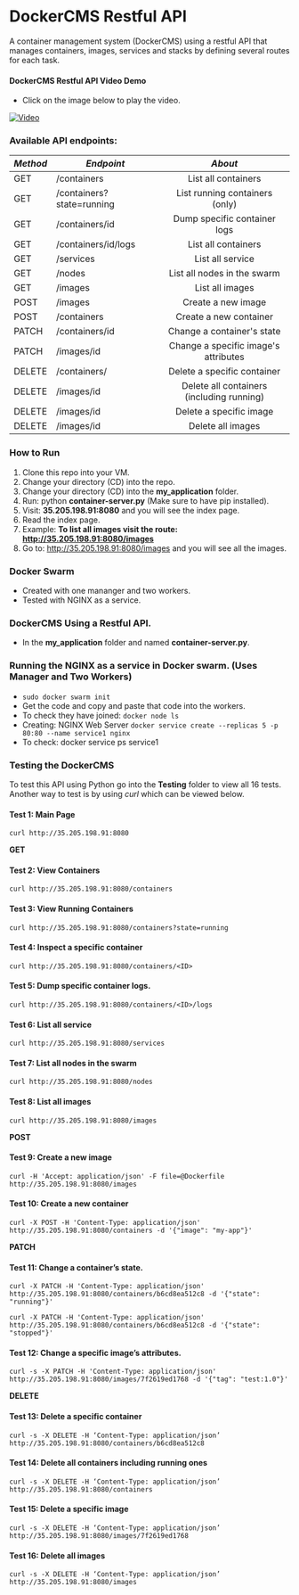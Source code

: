 # DockerCMS Restful API
A container management system (DockerCMS) using a restful API that manages containers, images, services and stacks by defining several routes for each task.

#### DockerCMS Restful API Video Demo

- Click on the image below to play the video.

[![Video](http://img.youtube.com/vi/5am1bRk3_lU/0.jpg)](https://youtu.be/5am1bRk3_lU)

### Available API endpoints:

| *Method*       | *Endpoint*      | *About*      |
| -------------  | ------------- |:-------------:|
| GET| /containers | List all containers |
| GET| /containers?state=running  | List running containers (only)  |
| GET| /containers/id  | Dump specific container logs |
| GET| /containers/id/logs | List all containers |
| GET| /services  | List all service  |
| GET| /nodes  | List all nodes in the swarm  |
| GET| /images  | List all images |
| POST| /images | Create a new image |
| POST| /containers | Create a new container |
| PATCH| /containers/id | Change a container's state  |
| PATCH| /images/id | Change a specific image's attributes |
| DELETE| /containers/<id> | Delete a specific container |
| DELETE| /images/id | Delete all containers (including running)  |
| DELETE| /images/id | Delete a specific image  |
| DELETE| /images/id | Delete all images |
  
### How to Run

1. Clone this repo into your VM.
2. Change your directory (CD) into the repo.
3. Change your directory (CD) into the **my_application** folder.
4. Run: python **container-server.py** (Make sure to have pip installed).
5. Visit: **35.205.198.91:8080** and you will see the index page.
6. Read the index page.
7. Example: **To list all images visit the route: http://35.205.198.91:8080/images**
8. Go to: http://35.205.198.91:8080/images and you will see all the images.
                                                                                              
### Docker Swarm

- Created with one mananger and two workers.
- Tested with NGINX as a service.


### DockerCMS Using a Restful API.

- In the **my_application** folder and named **container-server.py**.


### Running the NGINX as a service in Docker swarm. (Uses Manager and Two Workers)

- ```sudo docker swarm init```
- Get the code and copy and paste that code into the workers.
- To check they have joined: ```docker node ls```
- Creating: NGINX Web Server ```docker service create --replicas 5 -p 80:80 --name service1 nginx```
- To check: docker service ps service1


### Testing the DockerCMS

To test this API using Python go into the **Testing** folder to view all 16 tests. Another way to test is by using *curl* which can be viewed below.

#### Test 1: Main Page
```curl http://35.205.198.91:8080```


**GET**

#### Test 2: View Containers
```curl http://35.205.198.91:8080/containers```

#### Test 3: View Running Containers
```curl http://35.205.198.91:8080/containers?state=running```

#### Test 4: Inspect a specific container
```curl http://35.205.198.91:8080/containers/<ID>```

#### Test 5: Dump specific container logs.
```curl http://35.205.198.91:8080/containers/<ID>/logs```

#### Test 6: List all service
```curl http://35.205.198.91:8080/services```

#### Test 7: List all nodes in the swarm
```curl http://35.205.198.91:8080/nodes```

#### Test 8: List all images
```curl http://35.205.198.91:8080/images```


**POST**

#### Test 9: Create a new image
```curl -H 'Accept: application/json' -F file=@Dockerfile http://35.205.198.91:8080/images```

#### Test 10: Create a new container
```curl -X POST -H 'Content-Type: application/json' http://35.205.198.91:8080/containers -d '{"image": "my-app"}'```


**PATCH**

#### Test 11: Change a container’s state.
```curl -X PATCH -H 'Content-Type: application/json' http://35.205.198.91:8080/containers/b6cd8ea512c8 -d '{"state": "running"}'```

```curl -X PATCH -H 'Content-Type: application/json' http://35.205.198.91:8080/containers/b6cd8ea512c8 -d '{"state": "stopped"}'```

#### Test 12: Change a specific image’s attributes.
```curl -s -X PATCH -H 'Content-Type: application/json' http://35.205.198.91:8080/images/7f2619ed1768 -d '{"tag": "test:1.0"}'```


**DELETE**

#### Test 13: Delete a specific container
```curl -s -X DELETE -H ‘Content-Type: application/json’ http://35.205.198.91:8080/containers/b6cd8ea512c8```

#### Test 14: Delete all containers including running ones
```curl -s -X DELETE -H ‘Content-Type: application/json’ http://35.205.198.91:8080/containers```

#### Test 15: Delete a specific image
```curl -s -X DELETE -H ‘Content-Type: application/json’ http://35.205.198.91:8080/images/7f2619ed1768```

#### Test 16: Delete all images
```curl -s -X DELETE -H ‘Content-Type: application/json’ http://35.205.198.91:8080/images```
